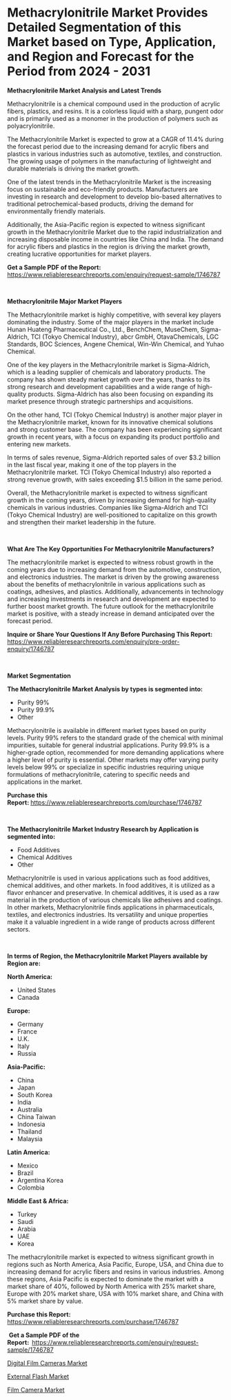 <p><h1>Methacrylonitrile Market Provides Detailed Segmentation of this Market based on Type, Application, and Region and Forecast for the Period from 2024 - 2031</h1></p><p><strong>Methacrylonitrile Market Analysis and Latest Trends</strong></p>
<p><p>Methacrylonitrile is a chemical compound used in the production of acrylic fibers, plastics, and resins. It is a colorless liquid with a sharp, pungent odor and is primarily used as a monomer in the production of polymers such as polyacrylonitrile.</p><p>The Methacrylonitrile Market is expected to grow at a CAGR of 11.4% during the forecast period due to the increasing demand for acrylic fibers and plastics in various industries such as automotive, textiles, and construction. The growing usage of polymers in the manufacturing of lightweight and durable materials is driving the market growth.</p><p>One of the latest trends in the Methacrylonitrile Market is the increasing focus on sustainable and eco-friendly products. Manufacturers are investing in research and development to develop bio-based alternatives to traditional petrochemical-based products, driving the demand for environmentally friendly materials.</p><p>Additionally, the Asia-Pacific region is expected to witness significant growth in the Methacrylonitrile Market due to the rapid industrialization and increasing disposable income in countries like China and India. The demand for acrylic fibers and plastics in the region is driving the market growth, creating lucrative opportunities for market players.</p></p>
<p><strong>Get a Sample PDF of the Report:&nbsp;</strong> <a href="https://www.reliableresearchreports.com/enquiry/request-sample/1746787">https://www.reliableresearchreports.com/enquiry/request-sample/1746787</a></p>
<p>&nbsp;</p>
<p><strong>Methacrylonitrile Major Market Players</strong></p>
<p><p>The Methacrylonitrile market is highly competitive, with several key players dominating the industry. Some of the major players in the market include Hunan Huateng Pharmaceutical Co., Ltd., BenchChem, MuseChem, Sigma-Aldrich, TCI (Tokyo Chemical Industry), abcr GmbH, OtavaChemicals, LGC Standards, BOC Sciences, Angene Chemical, Win-Win Chemical, and Yuhao Chemical.</p><p>One of the key players in the Methacrylonitrile market is Sigma-Aldrich, which is a leading supplier of chemicals and laboratory products. The company has shown steady market growth over the years, thanks to its strong research and development capabilities and a wide range of high-quality products. Sigma-Aldrich has also been focusing on expanding its market presence through strategic partnerships and acquisitions.</p><p>On the other hand, TCI (Tokyo Chemical Industry) is another major player in the Methacrylonitrile market, known for its innovative chemical solutions and strong customer base. The company has been experiencing significant growth in recent years, with a focus on expanding its product portfolio and entering new markets.</p><p>In terms of sales revenue, Sigma-Aldrich reported sales of over $3.2 billion in the last fiscal year, making it one of the top players in the Methacrylonitrile market. TCI (Tokyo Chemical Industry) also reported a strong revenue growth, with sales exceeding $1.5 billion in the same period.</p><p>Overall, the Methacrylonitrile market is expected to witness significant growth in the coming years, driven by increasing demand for high-quality chemicals in various industries. Companies like Sigma-Aldrich and TCI (Tokyo Chemical Industry) are well-positioned to capitalize on this growth and strengthen their market leadership in the future.</p></p>
<p>&nbsp;</p>
<p><strong>What Are The Key Opportunities For Methacrylonitrile Manufacturers?</strong></p>
<p><p>The methacrylonitrile market is expected to witness robust growth in the coming years due to increasing demand from the automotive, construction, and electronics industries. The market is driven by the growing awareness about the benefits of methacrylonitrile in various applications such as coatings, adhesives, and plastics. Additionally, advancements in technology and increasing investments in research and development are expected to further boost market growth. The future outlook for the methacrylonitrile market is positive, with a steady increase in demand anticipated over the forecast period.</p></p>
<p><strong>Inquire or Share Your Questions If Any Before Purchasing This Report:</strong> <a href="https://www.reliableresearchreports.com/enquiry/pre-order-enquiry/1746787">https://www.reliableresearchreports.com/enquiry/pre-order-enquiry/1746787</a></p>
<p>&nbsp;</p>
<p><strong>Market Segmentation</strong></p>
<p><strong>The Methacrylonitrile Market Analysis by types is segmented into:</strong></p>
<p><ul><li>Purity 99%</li><li>Purity 99.9%</li><li>Other</li></ul></p>
<p><p>Methacrylonitrile is available in different market types based on purity levels. Purity 99% refers to the standard grade of the chemical with minimal impurities, suitable for general industrial applications. Purity 99.9% is a higher-grade option, recommended for more demanding applications where a higher level of purity is essential. Other markets may offer varying purity levels below 99% or specialize in specific industries requiring unique formulations of methacrylonitrile, catering to specific needs and applications in the market.</p></p>
<p><strong>Purchase this Report:&nbsp;</strong><a href="https://www.reliableresearchreports.com/purchase/1746787">https://www.reliableresearchreports.com/purchase/1746787</a></p>
<p>&nbsp;</p>
<p><strong>The Methacrylonitrile Market Industry Research by Application is segmented into:</strong></p>
<p><ul><li>Food Additives</li><li>Chemical Additives</li><li>Other</li></ul></p>
<p><p>Methacrylonitrile is used in various applications such as food additives, chemical additives, and other markets. In food additives, it is utilized as a flavor enhancer and preservative. In chemical additives, it is used as a raw material in the production of various chemicals like adhesives and coatings. In other markets, Methacrylonitrile finds applications in pharmaceuticals, textiles, and electronics industries. Its versatility and unique properties make it a valuable ingredient in a wide range of products across different sectors.</p></p>
<p>&nbsp;</p>
<p><strong>In terms of Region, the Methacrylonitrile Market Players available by Region are:</strong></p>
<p>
    <p> <strong> North America: </strong>
        <ul>
            <li>United States</li>
            <li>Canada</li>
        </ul>
        </p> 
    <p> <strong> Europe: </strong>
        <ul>
            <li>Germany</li>
            <li>France</li>
            <li>U.K.</li>
            <li>Italy</li>
            <li>Russia</li>
        </ul>
        </p> 
    <p> <strong> Asia-Pacific: </strong>
        <ul>
            <li>China</li>
            <li>Japan</li>
            <li>South Korea</li>
            <li>India</li>
            <li>Australia</li>
            <li>China Taiwan</li>
            <li>Indonesia</li>
            <li>Thailand</li>
            <li>Malaysia</li>
        </ul>
        </p> 
    <p> <strong> Latin America: </strong>
        <ul>
            <li>Mexico</li>
            <li>Brazil</li>
            <li>Argentina Korea</li>
            <li>Colombia</li>
        </ul>
        </p> 
    <p> <strong> Middle East & Africa: </strong>
        <ul>
            <li>Turkey</li>
            <li>Saudi</li>
            <li>Arabia</li>
            <li>UAE</li>
            <li>Korea</li>
        </ul>
    </p>
    </p>
<p><p>The methacrylonitrile market is expected to witness significant growth in regions such as North America, Asia Pacific, Europe, USA, and China due to increasing demand for acrylic fibers and resins in various industries. Among these regions, Asia Pacific is expected to dominate the market with a market share of 40%, followed by North America with 25% market share, Europe with 20% market share, USA with 10% market share, and China with 5% market share by value.</p></p>
<p><strong>Purchase this Report: </strong><a href="https://www.reliableresearchreports.com/purchase/1746787">https://www.reliableresearchreports.com/purchase/1746787</a></p>
<p>&nbsp;<strong>Get a Sample PDF of the Report:&nbsp;&nbsp;</strong><a href="https://www.reliableresearchreports.com/enquiry/request-sample/1746787">https://www.reliableresearchreports.com/enquiry/request-sample/1746787</a></p>
<p><strong></strong></p>
<p><p><a href="https://view.publitas.com/reportprime-1/digital-film-cameras-market-with-the-goal-of-estimating-the-market-size-and-future-growth-potential-of-various-market-segments-based-on-component-applications-end-user-and-region/">Digital Film Cameras Market</a></p><p><a href="https://view.publitas.com/reportprime-1/external-flash-market-size-share-trends-analysis-report-by-application-regional-outlook-competitive-strategies-and-segment-forecasts-2023-2030/">External Flash Market</a></p><p><a href="https://view.publitas.com/reportprime-1/film-camera-market-share-market-new-trends-analysis-report-by-type-by-application-by-end-use-by-region-and-segment-forecasts-2023-2030/">Film Camera Market</a></p></p>